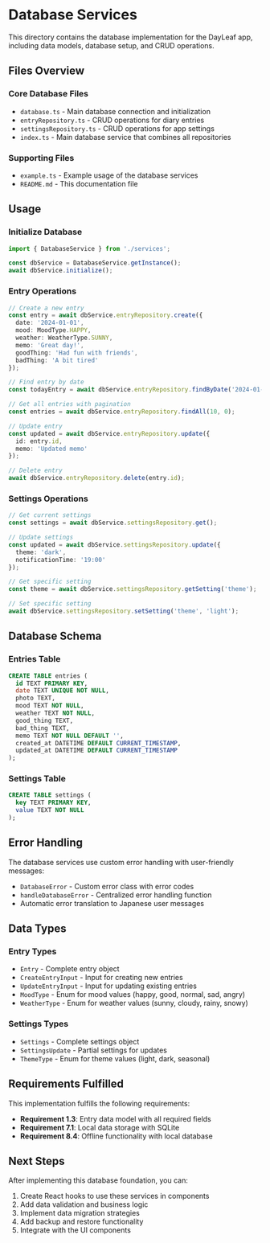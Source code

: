 # Database Services

This directory contains the database implementation for the DayLeaf app, including data models, database setup, and CRUD operations.

## Files Overview

### Core Database Files
- `database.ts` - Main database connection and initialization
- `entryRepository.ts` - CRUD operations for diary entries
- `settingsRepository.ts` - CRUD operations for app settings
- `index.ts` - Main database service that combines all repositories

### Supporting Files
- `example.ts` - Example usage of the database services
- `README.md` - This documentation file

## Usage

### Initialize Database
```typescript
import { DatabaseService } from './services';

const dbService = DatabaseService.getInstance();
await dbService.initialize();
```

### Entry Operations
```typescript
// Create a new entry
const entry = await dbService.entryRepository.create({
  date: '2024-01-01',
  mood: MoodType.HAPPY,
  weather: WeatherType.SUNNY,
  memo: 'Great day!',
  goodThing: 'Had fun with friends',
  badThing: 'A bit tired'
});

// Find entry by date
const todayEntry = await dbService.entryRepository.findByDate('2024-01-01');

// Get all entries with pagination
const entries = await dbService.entryRepository.findAll(10, 0);

// Update entry
const updated = await dbService.entryRepository.update({
  id: entry.id,
  memo: 'Updated memo'
});

// Delete entry
await dbService.entryRepository.delete(entry.id);
```

### Settings Operations
```typescript
// Get current settings
const settings = await dbService.settingsRepository.get();

// Update settings
const updated = await dbService.settingsRepository.update({
  theme: 'dark',
  notificationTime: '19:00'
});

// Get specific setting
const theme = await dbService.settingsRepository.getSetting('theme');

// Set specific setting
await dbService.settingsRepository.setSetting('theme', 'light');
```

## Database Schema

### Entries Table
```sql
CREATE TABLE entries (
  id TEXT PRIMARY KEY,
  date TEXT UNIQUE NOT NULL,
  photo TEXT,
  mood TEXT NOT NULL,
  weather TEXT NOT NULL,
  good_thing TEXT,
  bad_thing TEXT,
  memo TEXT NOT NULL DEFAULT '',
  created_at DATETIME DEFAULT CURRENT_TIMESTAMP,
  updated_at DATETIME DEFAULT CURRENT_TIMESTAMP
);
```

### Settings Table
```sql
CREATE TABLE settings (
  key TEXT PRIMARY KEY,
  value TEXT NOT NULL
);
```

## Error Handling

The database services use custom error handling with user-friendly messages:

- `DatabaseError` - Custom error class with error codes
- `handleDatabaseError` - Centralized error handling function
- Automatic error translation to Japanese user messages

## Data Types

### Entry Types
- `Entry` - Complete entry object
- `CreateEntryInput` - Input for creating new entries
- `UpdateEntryInput` - Input for updating existing entries
- `MoodType` - Enum for mood values (happy, good, normal, sad, angry)
- `WeatherType` - Enum for weather values (sunny, cloudy, rainy, snowy)

### Settings Types
- `Settings` - Complete settings object
- `SettingsUpdate` - Partial settings for updates
- `ThemeType` - Enum for theme values (light, dark, seasonal)

## Requirements Fulfilled

This implementation fulfills the following requirements:

- **Requirement 1.3**: Entry data model with all required fields
- **Requirement 7.1**: Local data storage with SQLite
- **Requirement 8.4**: Offline functionality with local database

## Next Steps

After implementing this database foundation, you can:

1. Create React hooks to use these services in components
2. Add data validation and business logic
3. Implement data migration strategies
4. Add backup and restore functionality
5. Integrate with the UI components